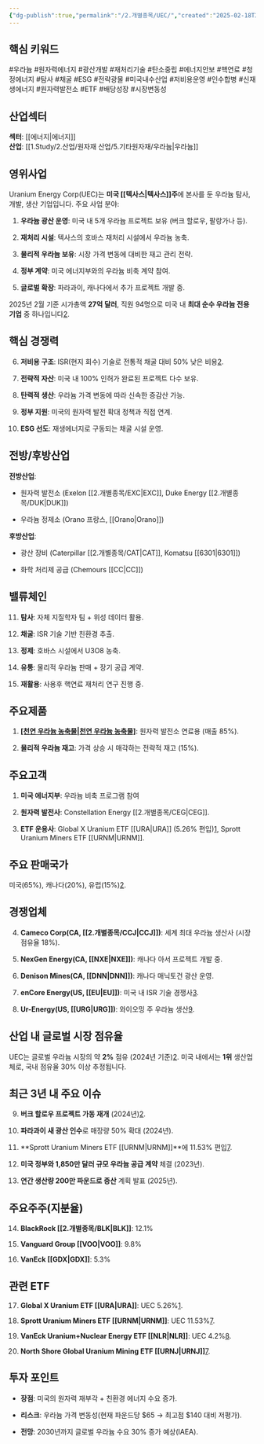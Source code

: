 ```yaml
---
{"dg-publish":true,"permalink":"/2.개별종목/UEC/","created":"2025-02-18T21:17:53.882+09:00","updated":"2025-06-03T20:06:01.849+09:00"}
---
```


## **핵심 키워드**

#우라늄 #원자력에너지 #광산개발 #재처리기술 #탄소중립 #에너지안보 #핵연료 #청정에너지 #탐사 #채굴 #ESG #전략광물 #미국내수산업 #저비용운영 #인수합병 #신재생에너지 #원자력발전소 #ETF #배당성장 #시장변동성

## **산업섹터**

**섹터**: [[에너지\|에너지]]  
**산업**: [[1.Study/2.산업/원자재 산업/5.기타원자재/우라늄\|우라늄]]

## **영위사업**

Uranium Energy Corp(UEC)는 **미국 [[텍사스\|텍사스]]주**에 본사를 둔 우라늄 탐사, 개발, 생산 기업입니다. 주요 사업 분야:

1. **우라늄 광산 운영**: 미국 내 5개 우라늄 프로젝트 보유 (버크 할로우, 팔랑가나 등).
    
2. **재처리 시설**: 텍사스의 호바스 재처리 시설에서 우라늄 농축.
    
3. **물리적 우라늄 보유**: 시장 가격 변동에 대비한 재고 관리 전략.
    
4. **정부 계약**: 미국 에너지부와의 우라늄 비축 계약 참여.
    
5. **글로벌 확장**: 파라과이, 캐나다에서 추가 프로젝트 개발 중.
    

2025년 2월 기준 시가총액 **27억 달러**, 직원 94명으로 미국 내 **최대 순수 우라늄 전용 기업** 중 하나입니다[2](https://www.perplexity.ai/finance/UEC).

## **핵심 경쟁력**

6. **저비용 구조**: ISR(현지 회수) 기술로 전통적 채굴 대비 50% 낮은 비용[2](https://www.perplexity.ai/finance/UEC).
    
7. **전략적 자산**: 미국 내 100% 인허가 완료된 프로젝트 다수 보유.
    
8. **탄력적 생산**: 우라늄 가격 변동에 따라 신속한 증감산 가능.
    
9. **정부 지원**: 미국의 원자력 발전 확대 정책과 직접 연계.
    
10. **ESG 선도**: 재생에너지로 구동되는 채굴 시설 운영.
    

## **전방/후방산업**

**전방산업**:

- 원자력 발전소 (Exelon [[2.개별종목/EXC\|EXC]], Duke Energy [[2.개별종목/DUK\|DUK]])
    
- 우라늄 정제소 (Orano 프랑스, [[Orano\|Orano]])  

**후방산업**:
    
- 광산 장비 (Caterpillar [[2.개별종목/CAT\|CAT]], Komatsu [[6301\|6301]])
    
- 화학 처리제 공급 (Chemours [[CC\|CC]])

## **밸류체인**

11. **탐사**: 자체 지질학자 팀 + 위성 데이터 활용.
    
12. **채굴**: ISR 기술 기반 친환경 추출.
    
13. **정제**: 호바스 시설에서 U3O8 농축.
    
14. **유통**: 물리적 우라늄 판매 + 장기 공급 계약.
    
15. **재활용**: 사용후 핵연료 재처리 연구 진행 중.
    

## **주요제품**

1. **[[천연 우라늄 농축물\|천연 우라늄 농축물]](U3O8)**: 원자력 발전소 연료용 (매출 85%).
    
2. **물리적 우라늄 재고**: 가격 상승 시 매각하는 전략적 재고 (15%).
    

## **주요고객**

1. **미국 에너지부**: 우라늄 비축 프로그램 참여
    
2. **원자력 발전사**: Constellation Energy [[2.개별종목/CEG\|CEG]].
    
3. **ETF 운용사**: Global X Uranium ETF [[URA\|URA]] (5.26% 편입)[1](https://finviz.com/quote.ashx?t=URA), Sprott Uranium Miners ETF [[URNM\|URNM]].
    

## **주요 판매국가**

미국(65%), 캐나다(20%), 유럽(15%)[2](https://www.perplexity.ai/finance/UEC).

## **경쟁업체**

4. **Cameco Corp(CA, [[2.개별종목/CCJ\|CCJ]])**: 세계 최대 우라늄 생산사 (시장점유율 18%).
    
5. **NexGen Energy(CA, [[NXE\|NXE]])**: 캐나다 아서 프로젝트 개발 중.
    
6. **Denison Mines(CA, [[DNN\|DNN]])**: 캐나다 매닉토건 광산 운영.
    
7. **enCore Energy(US, [[EU\|EU]])**: 미국 내 ISR 기술 경쟁사[3](https://finviz.com/quote.ashx?t=EU).
    
8. **Ur-Energy(US, [[URG\|URG]])**: 와이오밍 주 우라늄 생산[9](https://finviz.com/quote.ashx?t=URG).
    

## **산업 내 글로벌 시장 점유율**

UEC는 글로벌 우라늄 시장의 약 **2%** 점유 (2024년 기준)[2](https://www.perplexity.ai/finance/UEC). 미국 내에서는 **1위** 생산업체로, 국내 점유율 30% 이상 추정됩니다.

## **최근 3년 내 주요 이슈**

9. **버크 할로우 프로젝트 가동 재개** (2024년)[2](https://www.perplexity.ai/finance/UEC).
    
10. **파라과이 새 광산 인수**로 매장량 50% 확대 (2024년).
    
11. **Sprott Uranium Miners ETF [[URNM\|URNM]]**에 11.53% 편입[7](https://finviz.com/quote.ashx?t=URNJ).
    
12. **미국 정부와 1,850만 달러 규모 우라늄 공급 계약** 체결 (2023년).
    
13. **연간 생산량 200만 파운드로 증산** 계획 발표 (2025년).
    

## **주요주주(지분율)**

14. **BlackRock [[2.개별종목/BLK\|BLK]]**: 12.1%
    
15. **Vanguard Group [[VOO\|VOO]]**: 9.8%
    
16. **VanEck [[GDX\|GDX]]**: 5.3%
    

## **관련 ETF**

17. **Global X Uranium ETF [[URA\|URA]]**: UEC 5.26%[1](https://finviz.com/quote.ashx?t=URA).
    
18. **Sprott Uranium Miners ETF [[URNM\|URNM]]**: UEC 11.53%[7](https://finviz.com/quote.ashx?t=URNJ).
    
19. **VanEck Uranium+Nuclear Energy ETF [[NLR\|NLR]]**: UEC 4.2%[8](https://finviz.com/quote.ashx?t=NLR).
    
20. **North Shore Global Uranium Mining ETF [[URNJ\|URNJ]]**[7](https://finviz.com/quote.ashx?t=URNJ).
    

## **투자 포인트**

- **장점**: 미국의 원자력 재부각 + 친환경 에너지 수요 증가.
    
- **리스크**: 우라늄 가격 변동성(현재 파운드당 $65 → 최고점 $140 대비 저평가).
    
- **전망**: 2030년까지 글로벌 우라늄 수요 30% 증가 예상(IAEA).